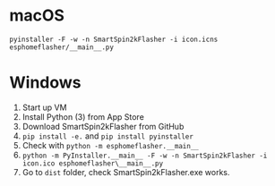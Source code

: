 # macOS

`pyinstaller -F -w -n SmartSpin2kFlasher -i icon.icns esphomeflasher/__main__.py`

# Windows

1. Start up VM
2. Install Python (3) from App Store
3. Download SmartSpin2kFlasher from GitHub
4. `pip install -e.` and `pip install pyinstaller`
5. Check with `python -m esphomeflasher.__main__`
6. `python -m PyInstaller.__main__ -F -w -n SmartSpin2kFlasher -i icon.ico esphomeflasher\__main__.py`
7. Go to `dist` folder, check SmartSpin2kFlasher.exe works.
